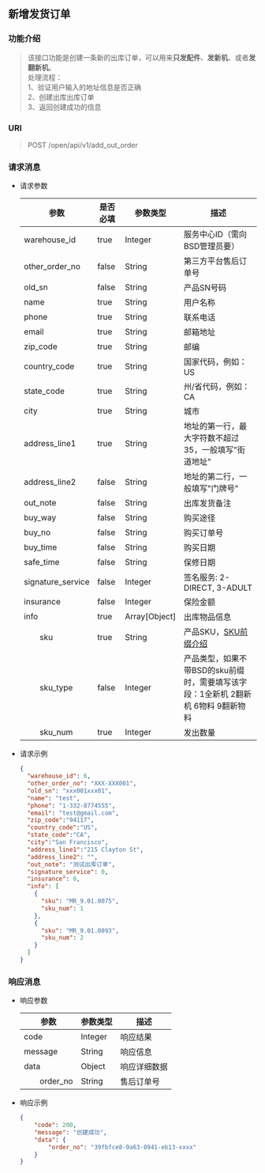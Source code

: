 ## 新增发货订单

### 功能介绍
> 该接口功能是创建一条新的出库订单，可以用来**只发配件**、**发新机**、或者**发翻新机**。  
> 处理流程：  
> 1、验证用户输入的地址信息是否正确  
> 2、创建出库出库订单  
> 3、返回创建成功的信息
 
### URI
> POST /open/api/v1/add_out_order

### 请求消息
- 请求参数  
  
  | 参数 | 是否必填 | 参数类型 | 描述                                              |
  |---|---|-------------------------------------------------|---|
  | warehouse_id | true | Integer | 服务中心ID（需向BSD管理员要）                               |
  | other_order_no | false | String | 第三方平台售后订单号                                      |
  | old_sn | false | String | 产品SN号码                                          |
  | name | true | String | 用户名称                                            |
  | phone | true | String | 联系电话                                            |
  | email | true | String | 邮箱地址                                            |
  | zip_code | true | String | 邮编                                              |
  | country_code | true | String | 国家代码，例如：US                                      |
  | state_code | true | String | 州/省代码，例如：CA                                     |
  | city | true | String | 城市                                              |
  | address_line1 | true | String | 地址的第一行，最大字符数不超过35，一般填写"街道地址"                               |
  | address_line2 | false | String | 地址的第二行，一般填写"门牌号"                                      |
  | out_note | false | String | 出库发货备注                                          |
  | buy_way | false | String | 购买途径                                            |
  | buy_no | false | String | 购买订单号                                           |
  | buy_time | false | String | 购买日期                                            |
  | safe_time | false | String | 保修日期                                            |
  | signature_service | false | Integer | 签名服务: 2-DIRECT, 3-ADULT                         |
  | insurance | false | Integer | 保险金额                                            |
  | info | true | Array[Object] | 出库物品信息                                          |
  | &emsp;&emsp;sku | true | String | 产品SKU，[SKU前缀介绍](../README.md#SKU前缀介绍)           |
  | &emsp;&emsp;sku_type | false | Integer | 产品类型，如果不带BSD的sku前缀时，需要填写该字段：1全新机 2翻新机 6物料 9翻新物料 |
  | &emsp;&emsp;sku_num | true | Integer | 发出数量                                            |

- 请求示例
  ```json
  {
    "warehouse_id": 6,
    "other_order_no": "XXX-XXX001",
    "old_sn": "xxx001xxx01",
    "name": "test",
    "phone": "1-332-8774555",
    "email": "test@gmail.com",
    "zip_code":"94117",
    "country_code":"US",
    "state_code":"CA",
    "city":"San Francisco",
    "address_line1":"215 Clayton St",
    "address_line2": "",
    "out_note": "测试出库订单",
    "signature_service": 0,
    "insurance": 0,
    "info": [
      {
        "sku": "MR_9.01.0075",
        "sku_num": 1
      },
      {
        "sku": "MR_9.01.0093",
        "sku_num": 2
      }
    ]
  }
  ```

### 响应消息
- 响应参数
  
  | 参数 | 参数类型 | 描述 |
  |---|---|---|
  | code | Integer | 响应结果 |
  | message | String | 响应信息 |
  | data | Object | 响应详细数据 |
  | &emsp;&emsp;order_no | String | 售后订单号 |
  
- 响应示例
  ```json
  {
      "code": 200,
      "message": "创建成功",
      "data": {
          "order_no": "39fbfce8-9a63-0941-eb13-xxxx"
      }
  }
  ```
